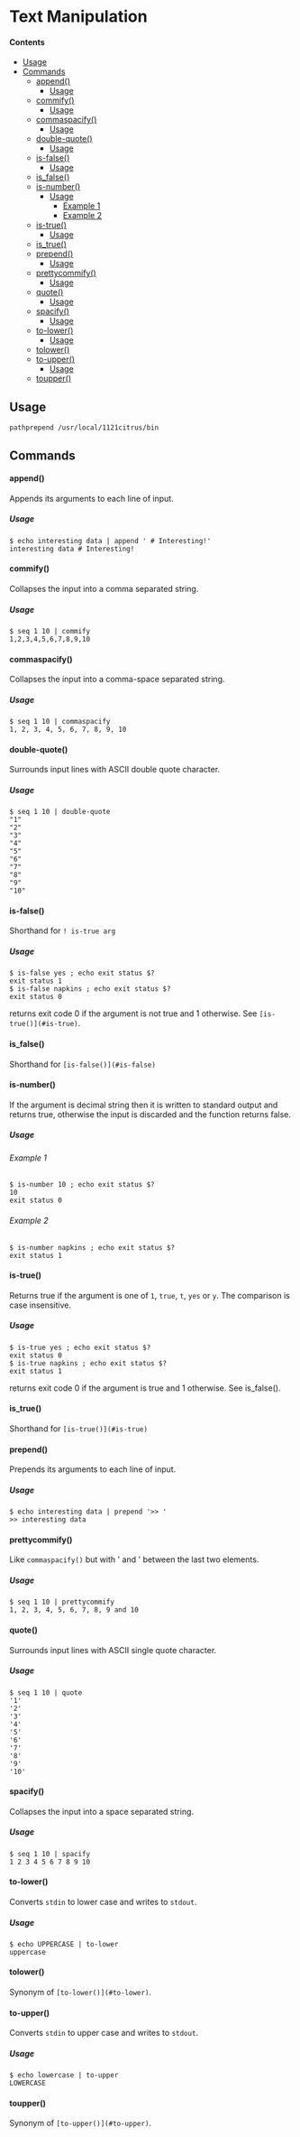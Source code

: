 # Text Manipulation


#### Contents
  - [Usage](#usage)
  - [Commands](#commands)
      - [append()](#append)
        - [Usage](#usage)
      - [commify()](#commify)
        - [Usage](#usage)
      - [commaspacify()](#commaspacify)
        - [Usage](#usage)
      - [double-quote()](#double-quote)
        - [Usage](#usage)
      - [is-false()](#is-false)
        - [Usage](#usage)
      - [is_false()](#is-false)
      - [is-number()](#is-number)
        - [Usage](#usage)
          - [Example 1](#example-1)
          - [Example 2](#example-2)
      - [is-true()](#is-true)
        - [Usage](#usage)
      - [is_true()](#is-true)
      - [prepend()](#prepend)
        - [Usage](#usage)
      - [prettycommify()](#prettycommify)
        - [Usage](#usage)
      - [quote()](#quote)
        - [Usage](#usage)
      - [spacify()](#spacify)
        - [Usage](#usage)
      - [to-lower()](#to-lower)
        - [Usage](#usage)
      - [tolower()](#tolower)
      - [to-upper()](#to-upper)
        - [Usage](#usage)
      - [toupper()](#toupper)

## Usage

```
pathprepend /usr/local/1121citrus/bin
```

## Commands

#### append()

Appends its arguments to each line of input.

##### Usage

```
$ echo interesting data | append ' # Interesting!'
interesting data # Interesting!
```

#### commify()

Collapses the input into a comma separated string.

##### Usage

```
$ seq 1 10 | commify
1,2,3,4,5,6,7,8,9,10
```


#### commaspacify()

Collapses the input into a comma-space separated string.

##### Usage

```
$ seq 1 10 | commaspacify
1, 2, 3, 4, 5, 6, 7, 8, 9, 10
```


#### double-quote()

Surrounds input lines with ASCII double quote character.

##### Usage

```
$ seq 1 10 | double-quote
"1"
"2"
"3"
"4"
"5"
"6"
"7"
"8"
"9"
"10"
```


#### is-false()

Shorthand for `! is-true arg`

##### Usage

```
$ is-false yes ; echo exit status $?
exit status 1
$ is-false napkins ; echo exit status $?
exit status 0
```

returns exit code 0 if the argument is not true and 1 otherwise. See `[is-true()](#is-true)`.


#### is_false()

Shorthand for `[is-false()](#is-false)`


#### is-number()

If the argument is decimal string then it is written to standard output and returns true,
otherwise the input is discarded and the function returns false.

##### Usage

###### Example 1
```
$ is-number 10 ; echo exit status $?
10
exit status 0
```

###### Example 2

```
$ is-number napkins ; echo exit status $?
exit status 1
```


#### is-true()

Returns true if the argument is one of `1`, `true`, `t`, `yes` or `y`. The comparison is case insensitive.

##### Usage

```
$ is-true yes ; echo exit status $?
exit status 0
$ is-true napkins ; echo exit status $?
exit status 1
```

returns exit code 0 if the argument is true and 1 otherwise. See is_false().


#### is_true()

Shorthand for `[is-true()](#is-true)`


#### prepend()

Prepends its arguments to each line of input.

##### Usage

```
$ echo interesting data | prepend '>> '
>> interesting data
```

#### prettycommify()

Like `commaspacify()` but with ' and ' between the last two elements.

##### Usage

```
$ seq 1 10 | prettycommify
1, 2, 3, 4, 5, 6, 7, 8, 9 and 10
```

#### quote()

Surrounds input lines with ASCII single quote character.

##### Usage

```
$ seq 1 10 | quote
'1'
'2'
'3'
'4'
'5'
'6'
'7'
'8'
'9'
'10'
```


#### spacify()

Collapses the input into a space separated string.

##### Usage

```
$ seq 1 10 | spacify
1 2 3 4 5 6 7 8 9 10
```


#### to-lower()

Converts `stdin` to lower case and writes to `stdout`.

##### Usage

```
$ echo UPPERCASE | to-lower
uppercase
```

#### tolower()

Synonym of `[to-lower()](#to-lower)`.


#### to-upper()

Converts `stdin` to upper case and writes to `stdout`.

##### Usage

```
$ echo lowercase | to-upper
LOWERCASE
```

#### toupper()

Synonym of `[to-upper()](#to-upper)`.



